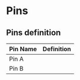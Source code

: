 # Pins

## Pins definition
 
| Pin Name | Definition |
| ---------| -----------|
| Pin A | |
| Pin B | | 